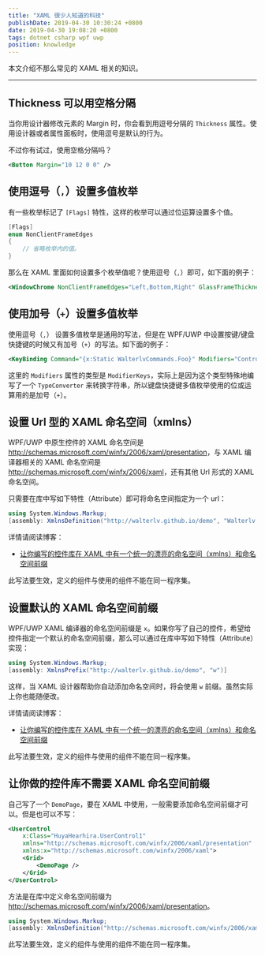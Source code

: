 ```yaml
---
title: "XAML 很少人知道的科技"
publishDate: 2019-04-30 10:30:24 +0800
date: 2019-04-30 19:08:20 +0800
tags: dotnet csharp wpf uwp
position: knowledge
---
```


本文介绍不那么常见的 XAML 相关的知识。

---

<div id="toc"></div>

## Thickness 可以用空格分隔

当你用设计器修改元素的 Margin 时，你会看到用逗号分隔的 `Thickness` 属性。使用设计器或者属性面板时，使用逗号是默认的行为。

不过你有试过，使用空格分隔吗？

```xml
<Button Margin="10 12 0 0" />
```

## 使用逗号（`,`）设置多值枚举

有一些枚举标记了 `[Flags]` 特性，这样的枚举可以通过位运算设置多个值。

```csharp
[Flags]
enum NonClientFrameEdges
{
    // 省略枚举内的值。
}
```

那么在 XAML 里面如何设置多个枚举值呢？使用逗号（`,`）即可，如下面的例子：

```xml
<WindowChrome NonClientFrameEdges="Left,Bottom,Right" GlassFrameThickness="0 64 0 0" UseAeroCaptionButtons="False" />
```

## 使用加号（`+`）设置多值枚举

使用逗号（`,`） 设置多值枚举是通用的写法，但是在 WPF/UWP 中设置按键/键盘快捷键的时候又有加号（`+`）的写法。如下面的例子：

```xml
<KeyBinding Command="{x:Static WalterlvCommands.Foo}" Modifiers="Control+Shift" Key="W" />
```

这里的 `Modifiers` 属性的类型是 `ModifierKeys`，实际上是因为这个类型特殊地编写了一个 `TypeConverter` 来转换字符串，所以键盘快捷键多值枚举使用的位或运算用的是加号（`+`）。

## 设置 Url 型的 XAML 命名空间（xmlns）

WPF/UWP 中原生控件的 XAML 命名空间是 <http://schemas.microsoft.com/winfx/2006/xaml/presentation>，与 XAML 编译器相关的 XAML 命名空间是 <http://schemas.microsoft.com/winfx/2006/xaml>，还有其他 Url 形式的 XAML 命名空间。

只需要在库中写如下特性（Attribute）即可将命名空间指定为一个 url：

```csharp
using System.Windows.Markup;
[assembly: XmlnsDefinition("http://walterlv.github.io/demo", "Walterlv.NewCsprojDemo")]
```

详情请阅读博客：

- [让你编写的控件库在 XAML 中有一个统一的漂亮的命名空间（xmlns）和命名空间前缀](/post/define-xmlns-of-for-xaml)

此写法要生效，定义的组件与使用的组件不能在同一程序集。

## 设置默认的 XAML 命名空间前缀

WPF/UWP XAML 编译器的命名空间前缀是 `x`。如果你写了自己的控件，希望给控件指定一个默认的命名空间前缀，那么可以通过在库中写如下特性（Attribute）实现：

```csharp
using System.Windows.Markup;
[assembly: XmlnsPrefix("http://walterlv.github.io/demo", "w")]
```

这样，当 XAML 设计器帮助你自动添加命名空间时，将会使用 `w` 前缀。虽然实际上你也能随便改。

详情请阅读博客：

- [让你编写的控件库在 XAML 中有一个统一的漂亮的命名空间（xmlns）和命名空间前缀](/post/define-xmlns-of-for-xaml)

此写法要生效，定义的组件与使用的组件不能在同一程序集。

## 让你做的控件库不需要 XAML 命名空间前缀

自己写了一个 `DemoPage`，要在 XAML 中使用，一般需要添加命名空间前缀才可以。但是也可以不写：

```xml
<UserControl
    x:Class="HuyaHearhira.UserControl1"
    xmlns="http://schemas.microsoft.com/winfx/2006/xaml/presentation"
    xmlns:x="http://schemas.microsoft.com/winfx/2006/xaml">
    <Grid>
        <DemoPage />
    </Grid>
</UserControl>
```

方法是在库中定义命名空间前缀为 <http://schemas.microsoft.com/winfx/2006/xaml/presentation>。

```csharp
using System.Windows.Markup;
[assembly: XmlnsDefinition("http://schemas.microsoft.com/winfx/2006/xaml/presentation", "Walterlv.NewCsprojDemo")]
```

此写法要生效，定义的组件与使用的组件不能在同一程序集。
